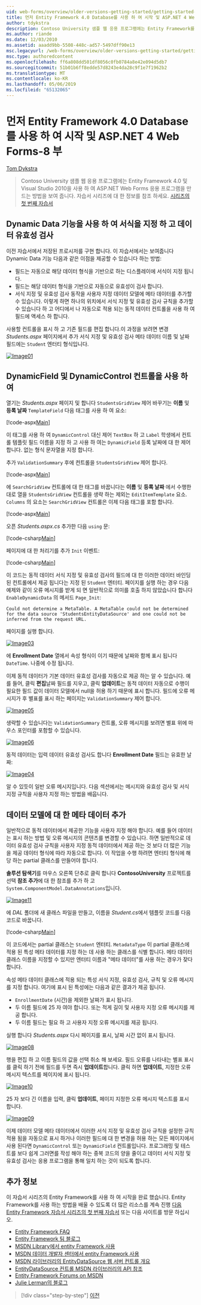 ```yaml
---
uid: web-forms/overview/older-versions-getting-started/getting-started-with-ef/the-entity-framework-and-aspnet-getting-started-part-8
title: 먼저 Entity Framework 4.0 Database를 사용 하 여 시작 및 ASP.NET 4 Web Forms-8 부 | Microsoft Docs
author: tdykstra
description: Contoso University 샘플 웹 응용 프로그램에는 Entity Framework를 사용 하 여 ASP.NET Web Forms 응용 프로그램을 만드는 방법을 보여 줍니다. 샘플 응용 프로그램은...
ms.author: riande
ms.date: 12/03/2010
ms.assetid: aaadd9bb-5508-448c-ad57-5497dff90e13
msc.legacyurl: /web-forms/overview/older-versions-getting-started/getting-started-with-ef/the-entity-framework-and-aspnet-getting-started-part-8
msc.type: authoredcontent
ms.openlocfilehash: ff6a808dd501df8056c0fb0784a8e42e094d5db7
ms.sourcegitcommit: 51b01b6ff8edde57d8243e4da28c9f1e7f1962b2
ms.translationtype: MT
ms.contentlocale: ko-KR
ms.lasthandoff: 05/06/2019
ms.locfileid: "65132065"
---
```

# <a name="getting-started-with-entity-framework-40-database-first-and-aspnet-4-web-forms---part-8"></a>먼저 Entity Framework 4.0 Database를 사용 하 여 시작 및 ASP.NET 4 Web Forms-8 부

[Tom Dykstra](https://github.com/tdykstra)

> Contoso University 샘플 웹 응용 프로그램에는 Entity Framework 4.0 및 Visual Studio 2010을 사용 하 여 ASP.NET Web Forms 응용 프로그램을 만드는 방법을 보여 줍니다. 자습서 시리즈에 대 한 정보를 참조 하세요. [시리즈의 첫 번째 자습서](the-entity-framework-and-aspnet-getting-started-part-1.md)

## <a name="using-dynamic-data-functionality-to-format-and-validate-data"></a>Dynamic Data 기능을 사용 하 여 서식을 지정 하 고 데이터 유효성 검사

이전 자습서에서 저장된 프로시저를 구현 합니다. 이 자습서에서는 보여줍니다 Dynamic Data 기능 다음과 같은 이점을 제공할 수 있습니다 하는 방법:

- 필드는 자동으로 해당 데이터 형식을 기반으로 하는 디스플레이에 서식이 지정 됩니다.
- 필드는 해당 데이터 형식을 기반으로 자동으로 유효성이 검사 합니다.
- 서식 지정 및 유효성 검사 동작을 사용자 지정 데이터 모델에 메타 데이터를 추가할 수 있습니다. 이렇게 하면 하나의 위치에서 서식 지정 및 유효성 검사 규칙을 추가할 수 있습니다 하 고 어디에서 나 자동으로 적용 되는 동적 데이터 컨트롤을 사용 하 여 필드에 액세스 하 합니다.

사용할 컨트롤을 표시 하 고 기존 필드를 편집 합니다.이 과정을 보려면 변경 *Students.aspx* 페이지에서 추가 서식 지정 및 유효성 검사 메타 데이터 이름 및 날짜 필드에는 `Student` 엔터티 형식입니다.

[![Image01](the-entity-framework-and-aspnet-getting-started-part-8/_static/image2.png)](the-entity-framework-and-aspnet-getting-started-part-8/_static/image1.png)

## <a name="using-dynamicfield-and-dynamiccontrol-controls"></a>DynamicField 및 DynamicControl 컨트롤을 사용 하 여

열기는 *Students.aspx* 페이지 및 합니다 `StudentsGridView` 제어 바꾸기는 **이름** 및 **등록 날짜** `TemplateField` 다음 태그를 사용 하 여 요소:

[!code-aspx[Main](the-entity-framework-and-aspnet-getting-started-part-8/samples/sample1.aspx)]

이 태그를 사용 하 여 `DynamicControl` 대신 제어 `TextBox` 하 고 `Label` 학생에서 컨트롤 템플릿 필드 이름을 지정 하 고 사용 하 여는 `DynamicField` 등록 날짜에 대 한 제어 합니다. 없는 형식 문자열을 지정 합니다.

추가 `ValidationSummary` 후에 컨트롤을 `StudentsGridView` 제어 합니다.

[!code-aspx[Main](the-entity-framework-and-aspnet-getting-started-part-8/samples/sample2.aspx)]

에 `SearchGridView` 컨트롤에 대 한 태그를 바꿉니다는 **이름** 및 **등록 날짜** 에서 수행한 대로 열을 `StudentsGridView` 컨트롤을 생략 하는 제외는 `EditItemTemplate` 요소. `Columns` 의 요소는 `SearchGridView` 컨트롤은 이제 다음 태그를 포함 합니다.

[!code-aspx[Main](the-entity-framework-and-aspnet-getting-started-part-8/samples/sample3.aspx)]

오픈 *Students.aspx.cs* 추가한 다음 `using` 문:

[!code-csharp[Main](the-entity-framework-and-aspnet-getting-started-part-8/samples/sample4.cs)]

페이지에 대 한 처리기를 추가 `Init` 이벤트:

[!code-csharp[Main](the-entity-framework-and-aspnet-getting-started-part-8/samples/sample5.cs)]

이 코드는 동적 데이터 서식 지정 및 유효성 검사의 필드에 대 한 이러한 데이터 바인딩된 컨트롤에서 제공 됩니다는 지정 된 `Student` 엔터티. 페이지를 실행 하는 경우 다음 예제와 같이 오류 메시지를 받게 되 면 일반적으로 의미를 호출 하지 않았습니다 합니다 `EnableDynamicData` 의 메서드 `Page_Init`:

`Could not determine a MetaTable. A MetaTable could not be determined for the data source 'StudentsEntityDataSource' and one could not be inferred from the request URL.`

페이지를 실행 합니다.

[![Image03](the-entity-framework-and-aspnet-getting-started-part-8/_static/image4.png)](the-entity-framework-and-aspnet-getting-started-part-8/_static/image3.png)

에 **Enrollment Date** 열에서 속성 형식이 이기 때문에 날짜와 함께 표시 됩니다 `DateTime`. 나중에 수정 됩니다.

이제 동적 데이터가 기본 데이터 유효성 검사를 자동으로 제공 하는 알 수 있습니다. 예를 들어, 클릭 **편집**날짜 필드를 지우고, 클릭 **업데이트**는 동적 데이터 자동으로 수행이 필요한 필드 값이 데이터 모델에서 null을 허용 하기 때문에 표시 합니다. 필드에 오류 메시지가 후 별표를 표시 하는 페이지는 `ValidationSummary` 제어 합니다.

[![Image05](the-entity-framework-and-aspnet-getting-started-part-8/_static/image6.png)](the-entity-framework-and-aspnet-getting-started-part-8/_static/image5.png)

생략할 수 있습니다는 `ValidationSummary` 컨트롤, 오류 메시지를 보려면 별표 위에 마우스 포인터를 포함할 수 있습니다.

[![Image06](the-entity-framework-and-aspnet-getting-started-part-8/_static/image8.png)](the-entity-framework-and-aspnet-getting-started-part-8/_static/image7.png)

동적 데이터는 입력 데이터 유효성 검사도 합니다 **Enrollment Date** 필드는 유효한 날짜:

[![Image04](the-entity-framework-and-aspnet-getting-started-part-8/_static/image10.png)](the-entity-framework-and-aspnet-getting-started-part-8/_static/image9.png)

알 수 있듯이 일반 오류 메시지입니다. 다음 섹션에서는 메시지와 유효성 검사 및 서식 지정 규칙을 사용자 지정 하는 방법을 배웁니다.

## <a name="adding-metadata-to-the-data-model"></a>데이터 모델에 대 한 메타 데이터 추가

일반적으로 동적 데이터에서 제공한 기능을 사용자 지정 해야 합니다. 예를 들어 데이터는 표시 하는 방법 및 오류 메시지의 콘텐츠를 변경할 수 있습니다. 하면 일반적으로 데이터 유효성 검사 규칙을 사용자 지정 동적 데이터에서 제공 하는 것 보다 더 많은 기능을 제공 데이터 형식에 따라 자동으로 합니다. 이 작업을 수행 하려면 엔터티 형식에 해당 하는 partial 클래스를 만들어야 합니다.

**솔루션 탐색기**를 마우스 오른쪽 단추로 클릭 합니다 **ContosoUniversity** 프로젝트를 선택 **참조 추가**에 대 한 참조를 추가 하 고 `System.ComponentModel.DataAnnotations`입니다.

[![Image11](the-entity-framework-and-aspnet-getting-started-part-8/_static/image12.png)](the-entity-framework-and-aspnet-getting-started-part-8/_static/image11.png)

에 *DAL* 폴더에 새 클래스 파일을 만들고, 이름을 *Student.cs*에서 템플릿 코드를 다음 코드로 바꿉니다.

[!code-csharp[Main](the-entity-framework-and-aspnet-getting-started-part-8/samples/sample6.cs)]

이 코드에서는 partial 클래스는 `Student` 엔터티. `MetadataType` 이 partial 클래스에 적용 된 특성 메타 데이터를 지정 하는 데 사용 하는 클래스를 식별 합니다. 메타 데이터 클래스 이름을 지정할 수 있지만 엔터티 이름과 "메타 데이터"를 사용 하는 경우가 잦다 합니다.

속성 메타 데이터 클래스에 적용 되는 특성 서식 지정, 유효성 검사, 규칙 및 오류 메시지를 지정 합니다. 여기에 표시 된 특성에는 다음과 같은 결과가 제공 됩니다.

- `EnrollmentDate` (시간)을 제외한 날짜가 표시 됩니다.
- 두 이름 필드에 25 자 여야 합니다. 또는 적게 길이 및 사용자 지정 오류 메시지를 제공 합니다.
- 두 이름 필드는 필요 하 고 사용자 지정 오류 메시지를 제공 됩니다.

실행 합니다 *Students.aspx* 다시 페이지를 표시, 날짜 시간 없이 표시 됩니다.

[![Image08](the-entity-framework-and-aspnet-getting-started-part-8/_static/image14.png)](the-entity-framework-and-aspnet-getting-started-part-8/_static/image13.png)

행을 편집 하 고 이름 필드의 값을 선택 취소 해 보세요. 필드 오류를 나타내는 별표 표시를 클릭 하기 전에 필드를 두면 즉시 **업데이트**합니다. 클릭 하면 **업데이트**, 지정한 오류 메시지 텍스트를 페이지에 표시 됩니다.

[![Image10](the-entity-framework-and-aspnet-getting-started-part-8/_static/image16.png)](the-entity-framework-and-aspnet-getting-started-part-8/_static/image15.png)

25 자 보다 긴 이름을 입력, 클릭 **업데이트**, 페이지 지정한 오류 메시지 텍스트를 표시 합니다.

[![Image09](the-entity-framework-and-aspnet-getting-started-part-8/_static/image18.png)](the-entity-framework-and-aspnet-getting-started-part-8/_static/image17.png)

이제 데이터 모델 메타 데이터에서 이러한 서식 지정 및 유효성 검사 규칙을 설정한 규칙 적용 됨을 자동으로 표시 하거나 이러한 필드에 대 한 변경을 허용 하는 모든 페이지에서 사용 된다면 `DynamicControl` 또는 `DynamicField` 컨트롤입니다. 프로그래밍 및 테스트를 보다 쉽게 그러면를 작성 해야 하는 중복 코드의 양을 줄이고 데이터 서식 지정 및 유효성 검사는 응용 프로그램을 통해 일치 하는 것이 되도록 합니다.

## <a name="more-information"></a>추가 정보

이 자습서 시리즈의 Entity Framework를 사용 하 여 시작을 완료 했습니다. Entity Framework를 사용 하는 방법을 배울 수 있도록 더 많은 리소스를 계속 진행 [다음 Entity Framework 자습서 시리즈의 첫 번째 자습서](../continuing-with-ef/using-the-entity-framework-and-the-objectdatasource-control-part-1-getting-started.md) 또는 다음 사이트를 방문 하십시오.

- [Entity Framework FAQ](http://www.ef-faq.org/introduction.html)
- [Entity Framework 팀 블로그](https://blogs.msdn.com/b/adonet/)
- [MSDN Library에서 entity Framework 사용](https://msdn.microsoft.com/library/bb399572.aspx)
- [MSDN 데이터 개발자 센터에서 entity Framework 사용](https://msdn.microsoft.com/data/ef.aspx)
- [MSDN 라이브러리의 EntityDataSource 웹 서버 컨트롤 개요](https://msdn.microsoft.com/library/cc488502.aspx)
- [EntityDataSource 컨트롤 MSDN 라이브러리의 API 참조](https://msdn.microsoft.com/library/system.web.ui.webcontrols.entitydatasource.aspx)
- [Entity Framework Forums on MSDN](https://social.msdn.microsoft.com/forums/adodotnetentityframework/)
- [Julie Lerman의 블로그](http://thedatafarm.com/blog/)

> [!div class="step-by-step"]
> [이전](the-entity-framework-and-aspnet-getting-started-part-7.md)
